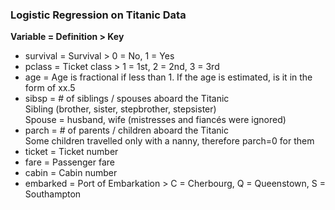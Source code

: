 ### Logistic Regression on Titanic Data


**Variable = Definition > Key**  
- survival = Survival > 0 = No, 1 = Yes  
- pclass = Ticket class > 1 = 1st, 2 = 2nd, 3 = 3rd   
- age = Age is fractional if less than 1. If the age is estimated, is it in the form of xx.5  
- sibsp = # of siblings / spouses aboard the Titanic  
Sibling (brother, sister, stepbrother, stepsister)  
Spouse = husband, wife (mistresses and fiancés were ignored)  
- parch = # of parents / children aboard the Titanic  
Some children travelled only with a nanny, therefore parch=0 for them  
- ticket = Ticket number  
- fare = Passenger fare  
- cabin = Cabin number  
- embarked = Port of Embarkation > C = Cherbourg, Q = Queenstown, S = Southampton  
